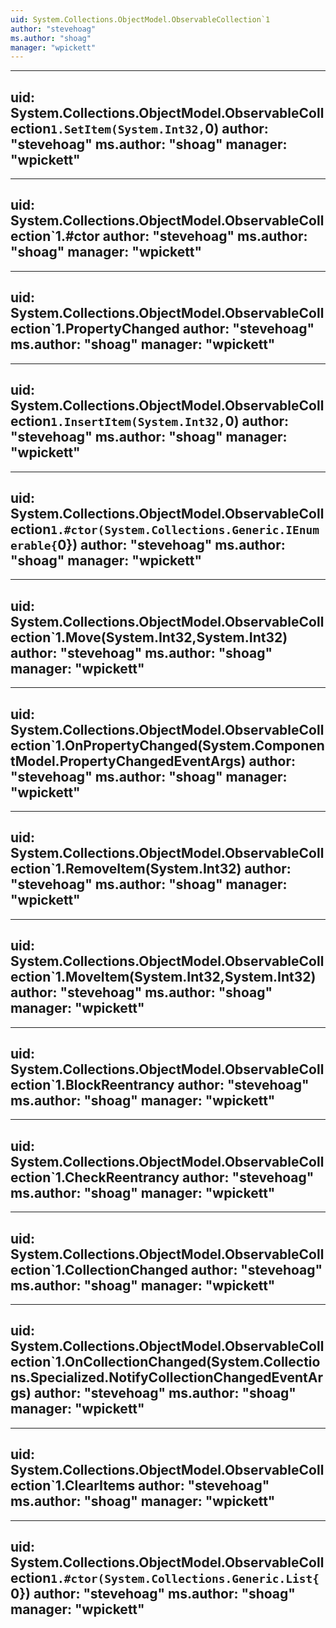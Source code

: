 ```yaml
---
uid: System.Collections.ObjectModel.ObservableCollection`1
author: "stevehoag"
ms.author: "shoag"
manager: "wpickett"
---
```


---
uid: System.Collections.ObjectModel.ObservableCollection`1.SetItem(System.Int32,`0)
author: "stevehoag"
ms.author: "shoag"
manager: "wpickett"
---

---
uid: System.Collections.ObjectModel.ObservableCollection`1.#ctor
author: "stevehoag"
ms.author: "shoag"
manager: "wpickett"
---

---
uid: System.Collections.ObjectModel.ObservableCollection`1.PropertyChanged
author: "stevehoag"
ms.author: "shoag"
manager: "wpickett"
---

---
uid: System.Collections.ObjectModel.ObservableCollection`1.InsertItem(System.Int32,`0)
author: "stevehoag"
ms.author: "shoag"
manager: "wpickett"
---

---
uid: System.Collections.ObjectModel.ObservableCollection`1.#ctor(System.Collections.Generic.IEnumerable{`0})
author: "stevehoag"
ms.author: "shoag"
manager: "wpickett"
---

---
uid: System.Collections.ObjectModel.ObservableCollection`1.Move(System.Int32,System.Int32)
author: "stevehoag"
ms.author: "shoag"
manager: "wpickett"
---

---
uid: System.Collections.ObjectModel.ObservableCollection`1.OnPropertyChanged(System.ComponentModel.PropertyChangedEventArgs)
author: "stevehoag"
ms.author: "shoag"
manager: "wpickett"
---

---
uid: System.Collections.ObjectModel.ObservableCollection`1.RemoveItem(System.Int32)
author: "stevehoag"
ms.author: "shoag"
manager: "wpickett"
---

---
uid: System.Collections.ObjectModel.ObservableCollection`1.MoveItem(System.Int32,System.Int32)
author: "stevehoag"
ms.author: "shoag"
manager: "wpickett"
---

---
uid: System.Collections.ObjectModel.ObservableCollection`1.BlockReentrancy
author: "stevehoag"
ms.author: "shoag"
manager: "wpickett"
---

---
uid: System.Collections.ObjectModel.ObservableCollection`1.CheckReentrancy
author: "stevehoag"
ms.author: "shoag"
manager: "wpickett"
---

---
uid: System.Collections.ObjectModel.ObservableCollection`1.CollectionChanged
author: "stevehoag"
ms.author: "shoag"
manager: "wpickett"
---

---
uid: System.Collections.ObjectModel.ObservableCollection`1.OnCollectionChanged(System.Collections.Specialized.NotifyCollectionChangedEventArgs)
author: "stevehoag"
ms.author: "shoag"
manager: "wpickett"
---

---
uid: System.Collections.ObjectModel.ObservableCollection`1.ClearItems
author: "stevehoag"
ms.author: "shoag"
manager: "wpickett"
---

---
uid: System.Collections.ObjectModel.ObservableCollection`1.#ctor(System.Collections.Generic.List{`0})
author: "stevehoag"
ms.author: "shoag"
manager: "wpickett"
---
